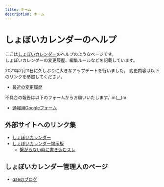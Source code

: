 ```yaml
---
title: ホーム
description: ホーム
---
```


# しょぼいカレンダーのヘルプ

ここは[しょぼいカレンダー](https://cal.syoboi.jp/)のヘルプのようなページです。  
しょぼいカレンダーの変更履歴、編集ルールなどを記載しています。


2021年2月11日に久しぶりに大きなアップデートを行いました。
変更内容は以下のリンクを参照してください。
- [最近の変更履歴](history/latest)

不具合の報告は以下のフォームからお願いいたします。m(\_\_)m

- [通報用Googleフォーム](https://docs.google.com/forms/d/e/1FAIpQLSfXIoLno6eLDFhBp3_TmZ479aqx6qz1VuT5eGyCAF3c_R-fnQ/viewform)





## 外部サイトへのリンク集

- [しょぼいカレンダー](https://cal.syoboi.jp/)
- [しょぼいカレンダー掲示板](https://jbbs.shitaraba.net/anime/3083/)
    - [繋がらない時に書き込むスレ](https://jbbs.shitaraba.net/bbs/read.cgi/anime/3083/1127574057/l50)

## しょぼいカレンダー管理人のページ

- [gaeのブログ](https://gae.hatenablog.com/)
